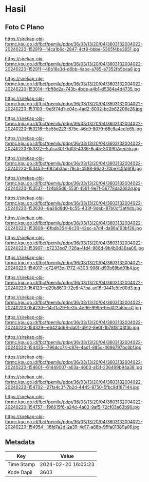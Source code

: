 # Hasil

## Foto C Plano

https://sirekap-obj-formc.kpu.go.id/fbcf/pemilu/pdpr/36/03/13/20/04/3603132004022-20240220-152819--14ca1b6c-2847-4cf9-bbbe-5305f4be3651.jpg

https://sirekap-obj-formc.kpu.go.id/fbcf/pemilu/pdpr/36/03/13/20/04/3603132004022-20240220-152911--48b16a3d-d6bb-4abe-a785-a7352fb5bea8.jpg

https://sirekap-obj-formc.kpu.go.id/fbcf/pemilu/pdpr/36/03/13/20/04/3603132004022-20240220-153014--fbff8d2a-743b-4bde-a4b1-d5384a4d4735.jpg

https://sirekap-obj-formc.kpu.go.id/fbcf/pemilu/pdpr/36/03/13/20/04/3603132004022-20240220-153100--9e6f74d1-c04c-4ad2-8002-bc2b82206e26.jpg

https://sirekap-obj-formc.kpu.go.id/fbcf/pemilu/pdpr/36/03/13/20/04/3603132004022-20240220-153216--5c55d223-875c-46c9-8079-66c8a4ccfc65.jpg

https://sirekap-obj-formc.kpu.go.id/fbcf/pemilu/pdpr/36/03/13/20/04/3603132004022-20240220-153312--5a1ca301-1d03-4336-8c45-301f907aec55.jpg

https://sirekap-obj-formc.kpu.go.id/fbcf/pemilu/pdpr/36/03/13/20/04/3603132004022-20240220-153453--682ab3ad-79cb-4888-96a3-70be7c5fd6f8.jpg

https://sirekap-obj-formc.kpu.go.id/fbcf/pemilu/pdpr/36/03/13/20/04/3603132004022-20240220-153537--f24b85d6-553f-4591-9e7f-56778da2682d.jpg

https://sirekap-obj-formc.kpu.go.id/fbcf/pemilu/pdpr/36/03/13/20/04/3603132004022-20240220-153630--8a26d8d0-bc55-433f-9deb-87b0cf3af4db.jpg

https://sirekap-obj-formc.kpu.go.id/fbcf/pemilu/pdpr/36/03/13/20/04/3603132004022-20240220-153808--6fbdb354-8c30-42ec-a7d4-da88a163bf36.jpg

https://sirekap-obj-formc.kpu.go.id/fbcf/pemilu/pdpr/36/03/13/20/04/3603132004022-20240220-153907--b7233bd7-726a-4fd4-986d-9b4b0d36aa06.jpg

https://sirekap-obj-formc.kpu.go.id/fbcf/pemilu/pdpr/36/03/13/20/04/3603132004022-20240220-154017--c724ff3c-1772-4303-906f-d93b69bd01b4.jpg

https://sirekap-obj-formc.kpu.go.id/fbcf/pemilu/pdpr/36/03/13/20/04/3603132004022-20240220-154123--d20b8610-72e6-47ba-ac16-0441c5fe00d3.jpg

https://sirekap-obj-formc.kpu.go.id/fbcf/pemilu/pdpr/36/03/13/20/04/3603132004022-20240220-154230--14cf1a29-5e2b-4e96-9995-9ed0f2a5bcc0.jpg

https://sirekap-obj-formc.kpu.go.id/fbcf/pemilu/pdpr/36/03/13/20/04/3603132004022-20240220-154329--e6424d68-da01-4912-8e0f-1b78f8103f3b.jpg

https://sirekap-obj-formc.kpu.go.id/fbcf/pemilu/pdpr/36/03/13/20/04/3603132004022-20240220-154435--796dcc74-c87e-4ad1-885c-4696797bc6bf.jpg

https://sirekap-obj-formc.kpu.go.id/fbcf/pemilu/pdpr/36/03/13/20/04/3603132004022-20240220-154601--61449007-a03a-4603-a13f-236469b94a38.jpg

https://sirekap-obj-formc.kpu.go.id/fbcf/pemilu/pdpr/36/03/13/20/04/3603132004022-20240220-154702--27fa4c3f-7b2d-4445-9750-5fbc9d187144.jpg

https://sirekap-obj-formc.kpu.go.id/fbcf/pemilu/pdpr/36/03/13/20/04/3603132004022-20240220-154757--196615f6-a24d-4a03-9af5-72cf03e63b90.jpg

https://sirekap-obj-formc.kpu.go.id/fbcf/pemilu/pdpr/36/03/13/20/04/3603132004022-20240220-154954--16fd7a2d-2a39-4d17-a88b-95fa01389a06.jpg


## Metadata

| Key        | Value               |
| ---------- | ------------------- |
| Time Stamp | 2024-02-20 16:03:23 |
| Kode Dapil | 3603                |



